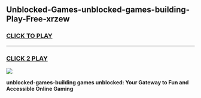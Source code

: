 
## Unblocked-Games-unblocked-games-building-Play-Free-xrzew
<h3>
<a href="https://premium76.site?title=unblocked-games-building&ref=10A">CLICK TO PLAY</a></h3>
<hr>

<h3>
<a href="https://premium76.site?title=unblocked-games-building&ref=10A">CLICK 2 PLAY</a>
  
</h3>

<a href="https://premium76.site?title=unblocked-games-building&ref=10A"><img src="https://clearcache.store/games.png"></a>


**unblocked-games-building games unblocked: Your Gateway to Fun and Accessible Online Gaming**
